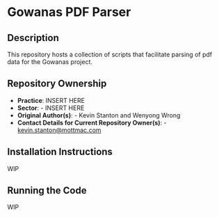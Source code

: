 # Gowanas PDF Parser

## Description
This repository hosts a collection of scripts that facilitate parsing of pdf data for the Gowanas project. 

## Repository Ownership
* **Practice**: INSERT HERE
* **Sector**: - INSERT HERE
* **Original Author(s)**: - Kevin Stanton and Wenyong Wrong
* **Contact Details for Current Repository Owner(s)**: - kevin.stanton@mottmac.com
## Installation Instructions
WIP

## Running the Code
WIP

```

```

